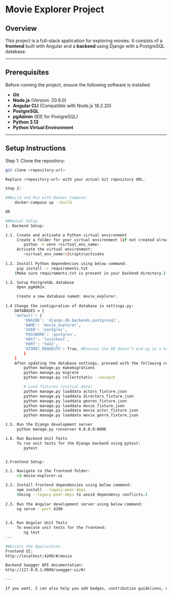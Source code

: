# Movie Explorer Project

## Overview
This project is a full-stack application for exploring movies. It consists of a **frontend** built with Angular and a **backend** using Django with a PostgreSQL database.

---

## Prerequisites

Before running the project, ensure the following software is installed:

- **Git**  
- **Node.js** (Version: 20.9.0)  
- **Angular CLI** (Compatible with Node.js 18.2.20)  
- **PostgreSQL**  
- **pgAdmin** (IDE for PostgreSQL)  
- **Python 3.13**  
- **Python Virtual Environment**  

---

## Setup Instructions

Step 1: Clone the repository:

```bash
git clone <repository-url>

Replace <repository-url> with your actual Git repository URL.

Step 2: 

##Build and Run with Docker Compose:
	docker-compose up --build

OR

##Manual Setup
1. Backend Setup:

1.1. Create and activate a Python virtual environment
	 Create a folder for your virtual environment (if not created already), then run:
		python -m venv <virtual_env_name>
	 Activate the virtual environment:
		<virtual_env_name>\Scripts\activate
		
1.2. Install Python dependencies using below command:
	 pip install -r requirements.txt
	(Make sure requirements.txt is present in your backend directory.)

1.3. Setup PostgreSQL database
	 Open pgAdmin.

	 Create a new database named: movie_explorer.
	 
1.4 Change the contiguration of database in settings.py:
	DATABASES = {
    'default': {
        'ENGINE': 'django.db.backends.postgresql',
        'NAME': 'movie_explorer',
        'USER': 'postgres',
        'PASSWORD': 'postgres',
        'HOST': 'localhost',
        'PORT': '5432',
        'ATOMIC_REQUESTS': True, #Ensures the DB doesn't end up in a half-updated state if an error occurs.
		}
	}
	After updating the database settings, proceed with the following commands from your backend project root to apply migrations and load initial data:
		python manage.py makemigrations
		python manage.py migrate
		python manage.py collectstatic --noinput

		# Load fixtures (initial data)
		python manage.py loaddata actors_fixture.json
		python manage.py loaddata directors_fixture.json
		python manage.py loaddata genres_fixture.json
		python manage.py loaddata movie_fixture.json
		python manage.py loaddata movie_actor_fixture.json
		python manage.py loaddata movie_genre_fixture.json

1.5. Run the Django development server
	 python manage.py runserver 0.0.0.0:8000

1.6. Run Backend Unit Tests
	 To run unit tests for the Django backend using pytest:
		pytest


2.Frontend Setup:

2.1. Navigate to the frontend folder:
	 cd movie-explorer-ui

2.2. Install frontend dependencies using below command:
	 npm install --legacy-peer-deps
	 (Using --legacy-peer-deps to avoid dependency conflicts.)
	
2.3. Run the Angular development server using below command:
	 ng serve --port 4200

		
2.4. Run Angular Unit Tests
	 To execute unit tests for the frontend:
		ng test
---

##Access the Application
Frontend UI:
http://localhost:4200/#/movie

Backend Swagger API documentation:
http://127.0.0.1:8000/swagger-ui/#/

---

If you want, I can also help you add badges, contribution guidelines, or more details! Would you like me to?

	



